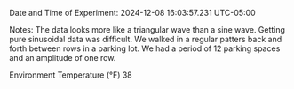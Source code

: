 Date and Time of Experiment: 2024-12-08 16:03:57.231 UTC-05:00

Notes: The data looks more like a triangular wave than a sine wave. Getting pure sinusoidal data was difficult. We walked in a regular patters back and forth between rows in a parking lot. We had a period of 12 parking spaces and an amplitude of one row.

Environment Temperature (°F)
38